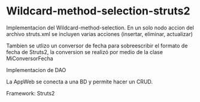 # Wildcard-method-selection-struts2

Implementacion del Wildcard-method-selection. En un solo nodo accion del archivo struts.xml se incluyen varias acciones (insertar, eliminar, actualizar)

Tambien se utlizo un conversor de fecha para sobreescribir el formato de fecha de Struts2, la conversion se realizó por medio de la clase MiConversorFecha

Implementacion de DAO

La AppWeb se conecta a una BD y permite hacer un CRUD.

Framework: Struts2

